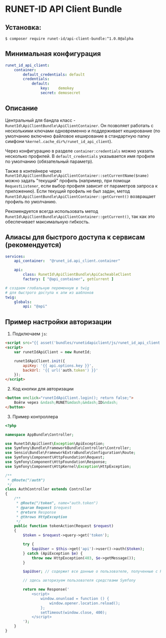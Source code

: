 # RUNET-ID API Client Bundle

## Установка:

`$ composer require runet-id/api-client-bundle:^1.0.0@alpha`

## Минимальная конфигурация

```yaml
runet_id_api_client:
    container:
        default_credentials: default
        credentials:
            default:
                key:    demokey
                secret: demosecret
```

## Описание
Центральный для бандла класс - `RunetId\ApiClientBundle\ApiClientContainer`. Он позволяет работать с несколькими ключами одновременно и поддерживает кеширование (по умолчанию включено файловое кеширование в стандартную папку симфони `%kernel.cache_dir%/runet_id_api_client`).

Через конфигурацию в разделе `container:credentials` можно указать несколько профилей. В `default_credentials` указывается имя профиля по умолчанию (обязательный параметр).

Также в контейнере через `RunetId\ApiClientBundle\ApiClientContainer::setCurrentName($name)` можно задать "текущий" профиль (например, при помощи `RequestListener`, если выбор профиля зависит от параметров запроса к приложению). Если текущий профиль не был задан, метод `RunetId\ApiClientBundle\ApiClientContainer::getCurrent()` возвращает профиль по умолчанию.

Рекомендуется всегда использовать метод `RunetId\ApiClientBundle\ApiClientContainer::getCurrent()`, так как это обеспечивает максимальную гибкость.

## Алиасы для быстрого доступа к сервисам (рекомендуется)

```yaml
services:
    api_container:  "@runet_id.api_client.container"

    api:
        class: RunetId\ApiClientBundle\ApiCacheableClient
        factory: [ "@api_container", getCurrent ]

# создаем глобальную переменную в twig
# для быстрого доступа к апи из шаблонов
twig:
    globals:
        api: "@api"
```

## Пример настройки авторизации

1. Подключаем `js`:

```html
<script src="{{ asset('bundles/runetidapiclient/js/runet_id_api_client.js') }}"></script>
<script>
    var runetIdApiClient = new RunetId;

    runetIdApiClient.init({
        apiKey: '{{ api.options.key }}',
        backUrl: '{{ url('auth.token') }}'
    });
</script>
```

2. Код кнопки для авторизации

```html
<button onclick="runetIdApiClient.login(); return false;">
    Войти через &ndash;RUNET&mdash;&mdash;ID&ndash;
</button>
```

3. Пример контроллера

```php
<?php

namespace AppBundle\Controller;

use RunetId\ApiClient\Exception\ApiException;
use Symfony\Bundle\FrameworkBundle\Controller\Controller;
use Sensio\Bundle\FrameworkExtraBundle\Configuration\Route;
use Symfony\Component\HttpFoundation\Request;
use Symfony\Component\HttpFoundation\Response;
use Symfony\Component\HttpKernel\Exception\HttpException;

/**
 * @Route("/auth")
 */
class AuthController extends Controller
{
    /**
     * @Route("/token", name="auth.token")
     * @param Request $request
     * @return Response
     * @throws HttpException
     */
    public function tokenAction(Request $request)
    {
        $token = $request->query->get('token');

        try {
            $apiUser = $this->get('api')->user()->auth($token);
        } catch (ApiException $e) {
            throw new HttpException(403, $e->getMessage());
        }

        $apiUser; // содержит все данные о пользователе, полученные с RunetId

        // здесь авторизуем пользователя средствами Symfony

        return new Response('
            <script>
                window.onunload = function () {
                    window.opener.location.reload();
                };
                setTimeout(window.close, 400);
            </script>
        ');
    }
}

```
